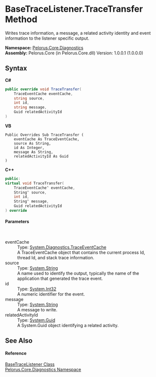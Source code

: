 # BaseTraceListener.TraceTransfer Method 
 

Writes trace information, a message, a related activity identity and event information to the listener specific output.

**Namespace:**&nbsp;<a href="9C794B0B">Pelorus.Core.Diagnostics</a><br />**Assembly:**&nbsp;Pelorus.Core (in Pelorus.Core.dll) Version: 1.0.0.1 (1.0.0.0)

## Syntax

**C#**<br />
``` C#
public override void TraceTransfer(
	TraceEventCache eventCache,
	string source,
	int id,
	string message,
	Guid relatedActivityId
)
```

**VB**<br />
``` VB
Public Overrides Sub TraceTransfer ( 
	eventCache As TraceEventCache,
	source As String,
	id As Integer,
	message As String,
	relatedActivityId As Guid
)
```

**C++**<br />
``` C++
public:
virtual void TraceTransfer(
	TraceEventCache^ eventCache, 
	String^ source, 
	int id, 
	String^ message, 
	Guid relatedActivityId
) override
```


#### Parameters
&nbsp;<dl><dt>eventCache</dt><dd>Type: <a href="http://msdn2.microsoft.com/en-us/library/9369bzbf" target="_blank">System.Diagnostics.TraceEventCache</a><br />A TraceEventCache object that contains the current process Id, thread Id, and stack trace information.</dd><dt>source</dt><dd>Type: <a href="http://msdn2.microsoft.com/en-us/library/s1wwdcbf" target="_blank">System.String</a><br />A name used to identify the output, typically the name of the application that generated the trace event.</dd><dt>id</dt><dd>Type: <a href="http://msdn2.microsoft.com/en-us/library/td2s409d" target="_blank">System.Int32</a><br />A numeric identifier for the event.</dd><dt>message</dt><dd>Type: <a href="http://msdn2.microsoft.com/en-us/library/s1wwdcbf" target="_blank">System.String</a><br />A message to write.</dd><dt>relatedActivityId</dt><dd>Type: <a href="http://msdn2.microsoft.com/en-us/library/cey1zx63" target="_blank">System.Guid</a><br />A System.Guid object identifying a related activity.</dd></dl>

## See Also


#### Reference
<a href="E94DFA3F">BaseTraceListener Class</a><br /><a href="9C794B0B">Pelorus.Core.Diagnostics Namespace</a><br />